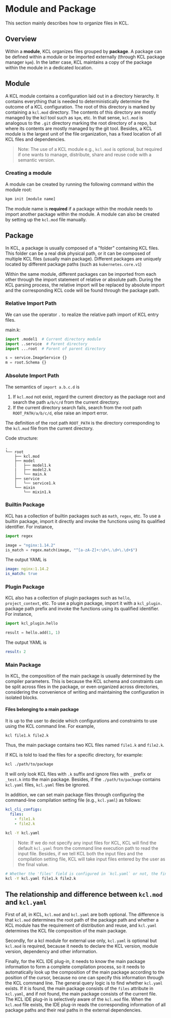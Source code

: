 # Module and Package

This section mainly describes how to organize files in KCL.

## Overview

Within a **module**, KCL organizes files grouped by **package**. A package can be defined within a module or be imported externally (through KCL package manager `kpm`). In the latter case, KCL maintains a copy of the package within the module in a dedicated location.

## Module

A KCL module contains a configuration laid out in a directory hierarchy. It contains everything that is needed to deterministically determine the outcome of a KCL configuration. The root of this directory is marked by containing a `kcl.mod` directory. The contents of this directory are mostly managed by the kcl tool such as `kpm`, etc. In that sense, `kcl.mod` is analogous to the `.git` directory marking the root directory of a repo, but where its contents are mostly managed by the git tool. Besides, a KCL module is the largest unit of the file organization, has a fixed location of all KCL files and dependencies.

> Note: The use of a KCL module e.g., `kcl.mod` is optional, but required if one wants to manage, distribute, share and reuse code with a semantic version.

### Creating a module

A module can be created by running the following command within the module root:

```bash
kpm init [module name]
```

The module name is **required** if a package within the module needs to import another package within the module. A module can also be created by setting up the `kcl.mod` file manually.

## Package

In KCL, a package is usually composed of a "folder" containing KCL files. This folder can be a real disk physical path, or it can be composed of multiple KCL files (usually main package). Different packages are uniquely located by different package paths (such as `kubernetes.core.v1`)

Within the same module, different packages can be imported from each other through the import statement of relative or absolute path. During the KCL parsing process, the relative import will be replaced by absolute import and the corresponding KCL code will be found through the package path.

### Relative Import Path

We can use the operator `.` to realize the relative path import of KCL entry files.

main.k:

```python
import .model1  # Current directory module
import ..service  # Parent directory
import ...root  # Parent of parent directory

s = service.ImageService {}
m = root.Schema {}
```

### Absolute Import Path

The semantics of `import a.b.c.d` is

1. If `kcl.mod` not exist, regard the current directory as the package root and search the path `a/b/c/d` from the current directory.
2. If the current directory search fails, search from the root path `ROOT_PATH/a/b/c/d`, else raise an import error.

The definition of the root path `ROOT_PATH` is the directory corresponding to the `kcl.mod` file from the current directory.

Code structure:

```
. 
└── root
    ├── kcl.mod
    ├── model
    │   ├── model1.k
    |   ├── model2.k
    │   └── main.k
    ├── service
    │   └── service1.k
    └── mixin
        └── mixin1.k
```

### Builtin Package

KCL has a collection of builtin packages such as `math`, `regex`, etc. To use a builtin package, import it directly and invoke the functions using its qualified identifier. For instance,

```python
import regex

image = "nginx:1.14.2"
is_match = regex.match(image, "^[a-zA-Z]+:\d+\.\d+\.\d+$")

```

The output YAML is

```yaml
image: nginx:1.14.2
is_match: true
```

### Plugin Package

<!--TODO: scenario-related kcl-plugin examples-->

KCL also has a collection of plugin packages such as `hello`, `project_context`, etc. To use a plugin package, import it with a `kcl_plugin.` package path prefix and invoke the functions using its qualified identifier. For instance,

```python
import kcl_plugin.hello

result = hello.add(1, 1)
```

The output YAML is

```yaml
result: 2
```

### Main Package

In KCL, the composition of the main package is usually determined by the compiler parameters. This is because the KCL schema and constraints can be split across files in the package, or even organized across directories, considering the convenience of writing and maintaining the configuration in isolated blocks.

#### Files belonging to a main package

It is up to the user to decide which configurations and constraints to use using the KCL command line. For example,

```bash
kcl file1.k file2.k
```

Thus, the main package contains two KCL files named `file1.k` and `file2.k`.

If KCL is told to load the files for a specific directory, for example:

```bash
kcl ./path/to/package
```

It will only look KCL files with `.k` suffix and ignore files with `_` prefix or `_test.k` into the main package. Besides, if the `./path/to/package` contains `kcl.yaml` files, `kcl.yaml` files be ignored.

In addition, we can set main package files through configuring the command-line compilation setting file (e.g., `kcl.yaml`) as follows:

```yaml
kcl_cli_configs:
  files:
    - file1.k
    - file2.k
```

```bash
kcl -Y kcl.yaml
```

> Note: If we do not specify any input files for KCL, KCL will find the default `kcl.yaml` from the command line execution path to read the input file. Besides, if we tell KCL both the input files and the compilation setting file, KCL will take input files entered by the user as the final value.

```bash
# Whether the 'files' field is configured in `kcl.yaml` or not, the final value of input files is ["file1.k", "file2.k"]
kcl -Y kcl.yaml file1.k file2.k
```

## The relationship and difference between `kcl.mod` and `kcl.yaml`

First of all, in KCL, `kcl.mod` and `kcl.yaml` are both optional. The difference is that `kcl.mod` determines the root path of the package path and whether a KCL module has the requirement of distribution and reuse, and `kcl.yaml` determines the KCL file composition of the main package.

Secondly, for a kcl module for external use only, `kcl.yaml` is optional but `kcl.mod` is required, because it needs to declare the KCL version, module version, dependency and other information.

Finally, for the KCL IDE plug-in, it needs to know the main package information to form a complete compilation process, so it needs to automatically look up the composition of the main package according to the position of the cursor, because no one can specify this information through the KCL command line. The general query logic is to find whether `kcl.yaml` exists. If it is found, the main package consists of the `files` attribute in `kcl.yaml`, and if not found, the main package consists of the current file. The KCL IDE plug-in is selectively aware of the `kcl.mod` file. When the `kcl.mod` file exists, the IDE plug-in reads the corresponding information of all package paths and their real paths in the external dependencies.
